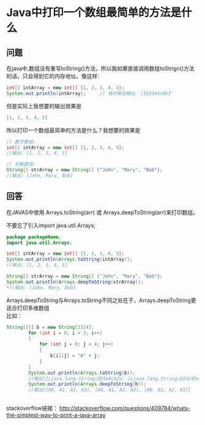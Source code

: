Java中打印一个数组最简单的方法是什么
===
问题
---
在java中,数组没有重写toString()方法，所以我如果直接调用数组toStrign()方法的话，只会得到它的内存地址。像这样:
```java
int[] intArray = new int[] {1, 2, 3, 4, 5};
System.out.println(intArray);     // 有时候会输出 '[I@3343c8b3'
```
但是实际上我想要的输出效果是
```java
[1, 2, 3, 4, 5]
```
所以打印一个数组最简单的方法是什么？我想要的效果是
```java
// 数字数组:
int[] intArray = new int[] {1, 2, 3, 4, 5};
//输出: [1, 2, 3, 4, 5]

// 对象数组:
String[] strArray = new String[] {"John", "Mary", "Bob"};
//输出: [John, Mary, Bob]
```

回答
---
在JAVA5中使用 Arrays.toString(arr) 或 Arrays.deepToString(arr)来打印数组。

不要忘了引入import java.util.Arrays; 
```java
package packageName;
import java.util.Arrays;
```

```java
int[] intArray = new int[] {1, 2, 3, 4, 5};
System.out.println(Arrays.toString(intArray));
//输出: [1, 2, 3, 4, 5]

String[] strArray = new String[] {"John", "Mary", "Bob"};
System.out.println(Arrays.deepToString(strArray));
*//输出: [John, Mary, Bob]
```
Arrays.deepToString与Arrays.toString不同之处在于，Arrays.deepToString更适合打印多维数组<br>
比如： <br>

```java
String[][] b = new String[3][4];
		for (int i = 0; i < 3; i++)
		{
			for (int j = 0; j < 4; j++)
			{
				b[i][j] = "A" + j;
			}
		} 
		System.out.println(Arrays.toString(b));
		//输出[[Ljava.lang.String;@55e6cb2a, [Ljava.lang.String;@23245e75, [Ljava.lang.String;@28b56559]
		System.out.println(Arrays.deepToString(b));
		//输出[[A0, A1, A2, A3], [A0, A1, A2, A3], [A0, A1, A2, A3]]
		
```
stackoverflow链接： http://stackoverflow.com/questions/409784/whats-the-simplest-way-to-print-a-java-array
